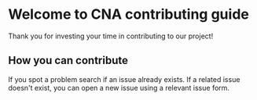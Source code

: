 # Welcome to CNA contributing guide

Thank you for investing your time in contributing to our project!

## How you can contribute

If you spot a problem search if an issue already exists. If a related issue doesn't exist, you can open a new issue using a relevant issue form.
